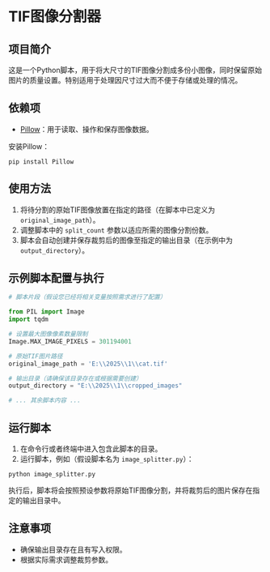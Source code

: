 


# TIF图像分割器

## 项目简介
这是一个Python脚本，用于将大尺寸的TIF图像分割成多份小图像，同时保留原始图片的质量设置。特别适用于处理因尺寸过大而不便于存储或处理的情况。

## 依赖项
- [Pillow](https://pypi.org/project/Pillow/)：用于读取、操作和保存图像数据。

安装Pillow：
```shell
pip install Pillow
```

## 使用方法

1. 将待分割的原始TIF图像放置在指定的路径（在脚本中已定义为 `original_image_path`）。
2. 调整脚本中的 `split_count` 参数以适应所需的图像分割份数。
3. 脚本会自动创建并保存裁剪后的图像至指定的输出目录（在示例中为 `output_directory`）。

## 示例脚本配置与执行

```python
# 脚本片段（假设您已经将相关变量按照需求进行了配置）

from PIL import Image
import tqdm

# 设置最大图像像素数量限制
Image.MAX_IMAGE_PIXELS = 301194001

# 原始TIF图片路径
original_image_path = 'E:\\2025\\1\\cat.tif'

# 输出目录（请确保该目录存在或根据需要创建）
output_directory = "E:\\2025\\1\\cropped_images"

# ... 其余脚本内容 ...
```

## 运行脚本
1. 在命令行或者终端中进入包含此脚本的目录。
2. 运行脚本，例如（假设脚本名为 `image_splitter.py`）：
```shell
python image_splitter.py
```
执行后，脚本将会按照预设参数将原始TIF图像分割，并将裁剪后的图片保存在指定的输出目录中。

## 注意事项
- 确保输出目录存在且有写入权限。
- 根据实际需求调整裁剪参数。

